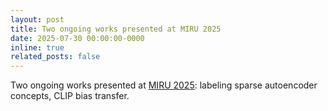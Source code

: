 ```yaml
---
layout: post
title: Two ongoing works presented at MIRU 2025
date: 2025-07-30 00:00:00-0000
inline: true
related_posts: false
---
```


Two ongoing works presented at [MIRU 2025](https://cvim.ipsj.or.jp/MIRU2025/): labeling sparse autoencoder concepts, CLIP bias transfer.
